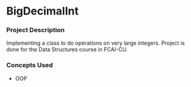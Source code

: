 # BigDecimalInt

### Project Description

Implementing a class to do operations on very large integers. Project is done for the Data Structures course in FCAI-CU.

### Concepts Used

- OOP